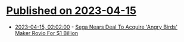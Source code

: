 # [Published on 2023-04-15](index.md)

* [2023-04-15, 02:02:00](https://games.slashdot.org/story/23/04/14/2147233/sega-nears-deal-to-acquire-angry-birds-maker-rovio-for-1-billion?utm_source=rss1.0mainlinkanon&utm_medium=feed) - [Sega Nears Deal To Acquire 'Angry Birds' Maker Rovio For $1 Billion](https://games.slashdot.org/story/23/04/14/2147233/sega-nears-deal-to-acquire-angry-birds-maker-rovio-for-1-billion?utm_source=rss1.0mainlinkanon&utm_medium=feed)
